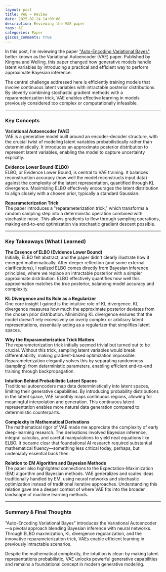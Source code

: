 ```yaml
---
layout: post
title: VAE – Review
date: 2025-02-24 14:00:00
description: Reviewing the VAE paper
tags: AI
categories: Paper
giscus_comments: true
---
```


In this post, I'm reviewing the paper ["Auto-Encoding Variational Bayes"](https://arxiv.org/abs/1312.6114), better known as the Variational Autoencoder (VAE) paper. Published by Kingma and Welling, this paper changed how generative models handle latent variables by introducing a practical and efficient way to perform approximate Bayesian inference.

The central challenge addressed here is efficiently training models that involve continuous latent variables with intractable posterior distributions. By cleverly combining stochastic gradient methods with a reparameterization trick, VAE enables effective learning in models previously considered too complex or computationally infeasible.

---

### Key Concepts

**Variational Autoencoder (VAE)**  
VAE is a generative model built around an encoder-decoder structure, with the crucial twist of modeling latent variables probabilistically rather than deterministically. It introduces an approximate posterior distribution to represent latent variables, enabling the model to capture uncertainty explicitly.

**Evidence Lower Bound (ELBO)**  
ELBO, or Evidence Lower Bound, is central to VAE training. It balances reconstruction accuracy (how well the model reconstructs input data) against the complexity of the latent representation, quantified through KL divergence. Maximizing ELBO effectively encourages the latent distribution to align closely with a chosen prior, typically a standard Gaussian.

**Reparameterization Trick**  
The paper introduces a "reparameterization trick," which transforms a random sampling step into a deterministic operation combined with stochastic noise. This allows gradients to flow through sampling operations, making end-to-end optimization via stochastic gradient descent possible.

---

### Key Takeaways (What I Learned)

**The Essence of ELBO (Evidence Lower Bound)**  
Initially, ELBO felt abstract, and the paper didn't clearly illustrate how it emerged mathematically. After deeper reflection (and some external clarifications), I realized ELBO comes directly from Bayesian inference principles, where we replace an intractable posterior with a simpler approximate distribution. ELBO effectively quantifies how well this approximation matches the true posterior, balancing model accuracy and complexity.

**KL Divergence and Its Role as a Regularizer**  
One core insight I gained is the intuitive role of KL divergence. KL divergence measures how much the approximate posterior deviates from the chosen prior distribution. Minimizing KL divergence ensures that the model doesn't rely excessively on overly complex or arbitrary latent representations, essentially acting as a regularizer that simplifies latent spaces.

**Why the Reparameterization Trick Matters**  
The reparameterization trick initially seemed trivial but turned out to be crucial. Without this trick, sampling latent variables would break differentiability, making gradient-based optimization impossible. Reparameterization elegantly solves this by separating randomness (sampling) from deterministic parameters, enabling efficient end-to-end training through backpropagation.

**Intuition Behind Probabilistic Latent Spaces**  
Traditional autoencoders map data deterministically into latent spaces, limiting their generative capabilities. By introducing probability distributions in the latent space, VAE smoothly maps continuous regions, allowing for meaningful interpolation and generation. This continuous latent representation enables more natural data generation compared to deterministic counterparts.

**Complexity in Mathematical Derivations**  
The mathematical rigor of VAE made me appreciate the complexity of early deep-learning research. The derivations involved Bayesian inference, integral calculus, and careful manipulations to yield neat equations like ELBO. It became clear that foundational AI research required substantial mathematical fluency—something less critical today, perhaps, but undeniably essential back then.

**Relation to EM Algorithm and Bayesian Methods**  
The paper also highlighted connections to the Expectation-Maximization (EM) algorithm and Bayesian methods. VAE generalizes and scales ideas traditionally handled by EM, using neural networks and stochastic optimization instead of traditional iterative approaches. Understanding this relation gave me a deeper context of where VAE fits into the broader landscape of machine learning methods.

---

### Summary & Final Thoughts
"Auto-Encoding Variational Bayes" introduces the Variational Autoencoder—a pivotal approach blending Bayesian inference with neural networks. Through ELBO maximization, KL divergence regularization, and the innovative reparameterization trick, VAEs enable efficient learning in previously intractable scenarios.

Despite the mathematical complexity, the intuition is clear: by making latent representations probabilistic, VAE unlocks powerful generative capabilities and remains a foundational concept in modern generative modeling.